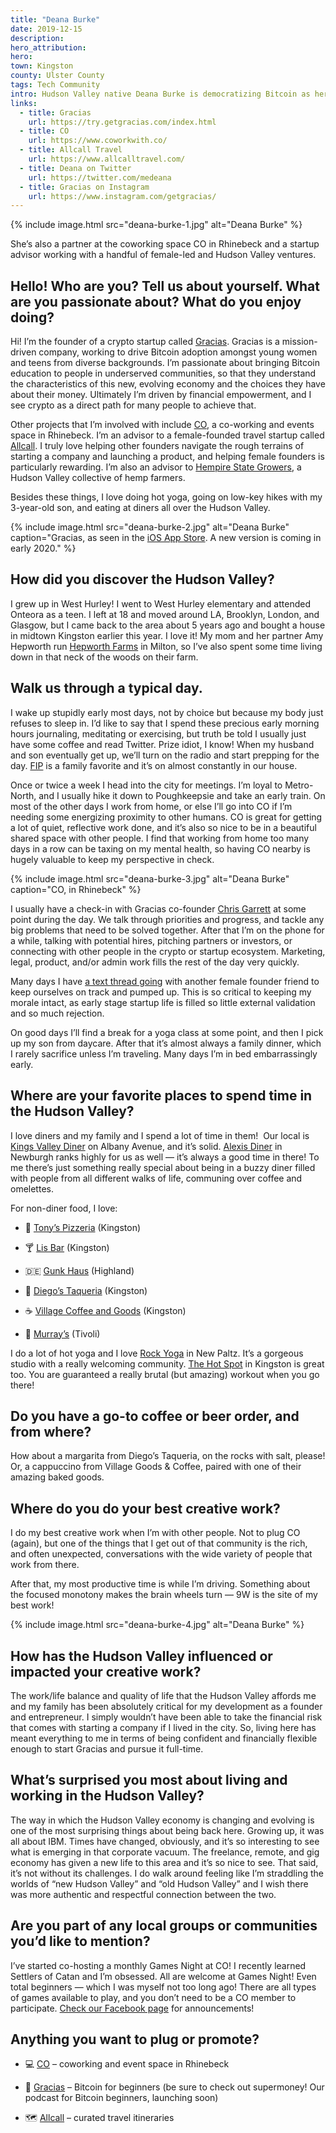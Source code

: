```yaml
---
title: "Deana Burke"
date: 2019-12-15
description:
hero_attribution:
hero:
town: Kingston
county: Ulster County
tags: Tech Community
intro: Hudson Valley native Deana Burke is democratizing Bitcoin as her startup Gracias drives cryptocurrency adoption among young women and teens from diverse backgrounds.
links:
  - title: Gracias
    url: https://try.getgracias.com/index.html
  - title: CO
    url: https://www.coworkwith.co/
  - title: Allcall Travel
    url: https://www.allcalltravel.com/
  - title: Deana on Twitter
    url: https://twitter.com/medeana
  - title: Gracias on Instagram
    url: https://www.instagram.com/getgracias/
---
```


{% include image.html src="deana-burke-1.jpg" alt="Deana Burke" %}

She’s also a partner at the coworking space CO in Rhinebeck and a startup advisor working with a handful of female-led and Hudson Valley ventures.

## Hello! Who are you? Tell us about yourself. What are you passionate about? What do you enjoy doing?

Hi! I’m the founder of a crypto startup called [Gracias](https://getgracias.com/). Gracias is a mission-driven company, working to drive Bitcoin adoption amongst young women and teens from diverse backgrounds. I’m passionate about bringing Bitcoin education to people in underserved communities, so that they understand the characteristics of this new, evolving economy and the choices they have about their money. Ultimately I’m driven by financial empowerment, and I see crypto as a direct path for many people to achieve that.

Other projects that I’m involved with include [CO](https://www.coworkwith.co/), a co-working and events space in Rhinebeck. I’m an advisor to a female-founded travel startup called [Allcall](http://allcall.co/). I truly love helping other founders navigate the rough terrains of starting a company and launching a product, and helping female founders is particularly rewarding. I’m also an advisor to [Hempire State Growers](https://hempirestategrowers.com/), a Hudson Valley collective of hemp farmers.

Besides these things, I love doing hot yoga, going on low-key hikes with my 3-year-old son, and eating at diners all over the Hudson Valley.

{% include image.html src="deana-burke-2.jpg" alt="Deana Burke" caption="Gracias, as seen in the <a href='https://apps.apple.com/us/app/gracias/id1436086066?ls=1'>iOS App Store</a>. A new version is coming in early 2020." %}

## How did you discover the Hudson Valley?

I grew up in West Hurley! I went to West Hurley elementary and attended Onteora as a teen. I left at 18 and moved around LA, Brooklyn, London, and Glasgow, but I came back to the area about 5 years ago and bought a house in midtown Kingston earlier this year. I love it! My mom and her partner Amy Hepworth run [Hepworth Farms](https://www.hepworthfarms.com/) in Milton, so I’ve also spent some time living down in that neck of the woods on their farm.

## Walk us through a typical day.

I wake up stupidly early most days, not by choice but because my body just refuses to sleep in. I’d like to say that I spend these precious early morning hours journaling, meditating or exercising, but truth be told I usually just have some coffee and read Twitter. Prize idiot, I know! When my husband and son eventually get up, we’ll turn on the radio and start prepping for the day. [FIP](https://www.fip.fr/) is a family favorite and it’s on almost constantly in our house.

Once or twice a week I head into the city for meetings. I’m loyal to Metro-North, and I usually hike it down to Poughkeepsie and take an early train. On most of the other days I work from home, or else I’ll go into CO if I’m needing some energizing proximity to other humans. CO is great for getting a lot of quiet, reflective work done, and it’s also so nice to be in a beautiful shared space with other people. I find that working from home too many days in a row can be taxing on my mental health, so having CO nearby is hugely valuable to keep my perspective in check.

{% include image.html src="deana-burke-3.jpg" alt="Deana Burke" caption="CO, in Rhinebeck" %}

I usually have a check-in with Gracias co-founder [Chris Garrett](https://twitter.com/czgarrett) at some point during the day. We talk through priorities and progress, and tackle any big problems that need to be solved together. After that I’m on the phone for a while, talking with potential hires, pitching partners or investors, or connecting with other people in the crypto or startup ecosystem. Marketing, legal, product, and/or admin work fills the rest of the day very quickly.

Many days I have [a text thread going](https://twitter.com/medeana/status/1177254029358960640) with another female founder friend to keep ourselves on track and pumped up. This is so critical to keeping my morale intact, as early stage startup life is filled so little external validation and so much rejection.

On good days I’ll find a break for a yoga class at some point, and then I pick up my son from daycare. After that it’s almost always a family dinner, which I rarely sacrifice unless I’m traveling. Many days I’m in bed embarrassingly early.

## Where are your favorite places to spend time in the Hudson Valley?

I love diners and my family and I spend a lot of time in them!  Our local is [Kings Valley Diner](https://www.kingsvalleydiner.com/Home) on Albany Avenue, and it’s solid. [Alexis Diner](http://www.thealexisdiner.com/) in Newburgh ranks highly for us as well — it’s always a good time in there! To me there’s just something really special about being in a buzzy diner filled with people from all different walks of life, communing over coffee and omelettes.

For non-diner food, I love:

- 🍕 [Tony’s Pizzeria](https://www.facebook.com/TonysPizzeria1937/) (Kingston)

- 🍸 [Lis Bar](https://www.lisbar.com/) (Kingston)

- 🇩🇪 [Gunk Haus](https://www.gunkhaus.com/) (Highland)

- 🌮 [Diego’s Taqueria](https://diegostaqueria.com/) (Kingston)

- ☕ [Village Coffee and Goods](https://www.villagecoffeeandgoods.com/) (Kingston)

- 🥐 [Murray’s](https://www.murraystivoli.com/) (Tivoli)

I do a lot of hot yoga and I love [Rock Yoga](http://www.nprockyoga.com/) in New Paltz. It’s a gorgeous studio with a really welcoming community. [The Hot Spot](https://www.hotspotkingston.com/) in Kingston is great too. You are guaranteed a really brutal (but amazing) workout when you go there!

## Do you have a go-to coffee or beer order, and from where?

How about a margarita from Diego’s Taqueria, on the rocks with salt, please! Or, a cappuccino from Village Goods & Coffee, paired with one of their amazing baked goods.

## Where do you do your best creative work?

I do my best creative work when I’m with other people. Not to plug CO (again), but one of the things that I get out of that community is the rich, and often unexpected, conversations with the wide variety of people that work from there.

After that, my most productive time is while I’m driving. Something about the focused monotony makes the brain wheels turn — 9W is the site of my best work!

{% include image.html src="deana-burke-4.jpg" alt="Deana Burke" %}

## How has the Hudson Valley influenced or impacted your creative work?

The work/life balance and quality of life that the Hudson Valley affords me and my family has been absolutely critical for my development as a founder and entrepreneur. I simply wouldn’t have been able to take the financial risk that comes with starting a company if I lived in the city. So, living here has meant everything to me in terms of being confident and financially flexible enough to start Gracias and pursue it full-time.

## What’s surprised you most about living and working in the Hudson Valley?

The way in which the Hudson Valley economy is changing and evolving is one of the most surprising things about being back here. Growing up, it was all about IBM. Times have changed, obviously, and it’s so interesting to see what is emerging in that corporate vacuum. The freelance, remote, and gig economy has given a new life to this area and it’s so nice to see. That said, it’s not without its challenges. I do walk around feeling like I’m straddling the worlds of “new Hudson Valley” and “old Hudson Valley” and I wish there was more authentic and respectful connection between the two.

## Are you part of any local groups or communities you’d like to mention?

I’ve started co-hosting a monthly Games Night at CO! I recently learned Settlers of Catan and I’m obsessed. All are welcome at Games Night! Even total beginners — which I was myself not too long ago! There are all types of games available to play, and you don’t need to be a CO member to participate. [Check our Facebook page](https://www.facebook.com/coworkwithco/) for announcements!

## Anything you want to plug or promote?

- 💻 [CO](https://www.facebook.com/coworkwithco/) – coworking and event space in Rhinebeck

- 📱 [Gracias](https://try.getgracias.com/index.html) – Bitcoin for beginners (be sure to check out supermoney! Our podcast for Bitcoin beginners, launching soon)

- 🗺️ [Allcall](https://beta.allcalltravel.com/) – curated travel itineraries
